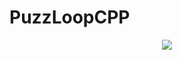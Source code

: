 # PuzzLoopCPP
<p align = "center">
<img = "80%" src="https://github.com/DOGEUNNKIM/PuzzLoopCPP/issues/1#issue-1885927614"/>
</p>
